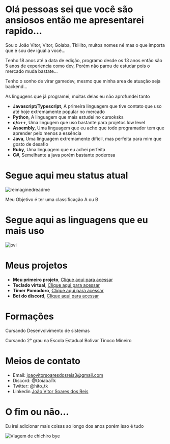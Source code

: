 # Olá pessoas sei que você são ansiosos então me apresentarei rapido...
<p>Sou o João Vitor, Vitor, Goiaba, TkHito, muitos nomes né mas o que importa que é sou dev igual a você...</p>
<p>Tenho 18 anos até a data de edição, programo desde os 13 anos então são 5 anos de experiencia como dev, Porém não parou de estudar pois o mercado muda bastate...</p>

<p>Tenho o sonho de virar gamedev, mesmo que minha area de atuação seja backend...</p>
<p>As lingugens que já programei, muitas delas eu não aprofundei tanto</p>
<ul>
  <li><strong>Javascript/Typescript</strong>, A primeira linguagem que tive contato que uso até hoje extremamente popular no mercado</li>
  <li><strong>Python</strong>, A linguagem que mais estudei no cursoksks</li>
  <li><strong>c/c++</strong>, Uma lingugem que uso bastante para projetos low level</li>
  <li><strong>Assembly</strong>, Uma linguagem que eu acho que todo programador tem que aprender pelo menos a essência</li>
  <li><strong>Java</strong>, Uma linguagem extremamente difícil, mas perfeita para mim que gosto de desafio</li>
  <li><strong>Ruby</strong>, Uma linguagem que eu achei perfeita</li>
  <li><strong>C#</strong>, Semelhante a java porém bastante poderosa</li>
</ul>

# Segue aqui meu status atual
<img src="https://myreadme.vercel.app/api/embed/joaovtk?panels=userstatistics,toprepositories,toplanguages,commitgraph" alt="reimaginedreadme" />
<p>Meu Objetivo é ter uma classificação A ou B</p>

# Segue aqui as linguagens que eu mais uso
<img src="https://github-readme-stats.vercel.app/api/top-langs?username=joaovtk&show_icons=true&locale=pt-br&layout=compact&theme=chartreuse-dark" alt="ovi" />

# Meus projetos
<ul>
  <li><strong>Meu primeiro projeto</strong>, <a href="https://github.com/joaovtk/js-simple-calc">Clique aqui para acessar</a></li>
  <li><strong>Teclado virtual</strong>, <a href="https://github.com/joaovtk/virtual-keyboard">Clique aqui para acessar</a></li>
  <li><strong>Timer Pomodoro</strong>, <a href="https://github.com/joaovtk/pomodoro">Clique aqui para acessar</a></li>
  <li><strong>Bot do discord</strong>, <a href="https://github.com/joaovtk/imBecca">Clique aqui para acessar</a></li>
</ul>

# Formações
<p>Cursando Desenvolvimento de sistemas </p>
<p>Cursando 2° grau na Escola Estadual Bolivar Tinoco Mineiro</p>

# Meios de contato

- Email: joaovitorsoaresdosreis3@gmail.com
- Discord: @GoiabaTk
- Twitter: @hito_tk
- Linkedin <a href="https://www.linkedin.com/in/jo%C3%A3o-vitor-soares-dos-reis-6b400b298/">João Vitor Soares dos Reis</a>

# O fim ou não...
<p>Eu irei adicionar mais coisas ao longo dos anos porém isso é tudo</p>
<img src="https://i.pinimg.com/originals/c5/44/fa/c544fac358589c8374a588cda0a1317c.gif" alt="Viagem de chichiro bye" />
